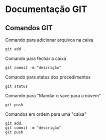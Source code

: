 # Documentação GIT

## Comandos GIT
Comando para adicionar arquivos na caixa

    git add .

Comando para fechar a caixa

    git commit -m "descrição"

Comando para status dos procedimentos

    git status

Comando para "Mandar o save para a núvem"

    git push

Comandos em ordem para uma "caixa"

    git add. 
    git commit -m "descrição"
    git push
